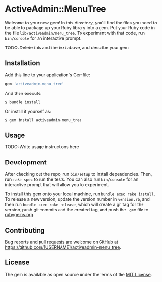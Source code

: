 # ActiveAdmin::MenuTree

Welcome to your new gem! In this directory, you'll find the files you need to be able to package up your Ruby library into a gem. Put your Ruby code in the file `lib/activeadmin/menu_tree`. To experiment with that code, run `bin/console` for an interactive prompt.

TODO: Delete this and the text above, and describe your gem

## Installation

Add this line to your application's Gemfile:

```ruby
gem 'activeadmin-menu_tree'
```

And then execute:

    $ bundle install

Or install it yourself as:

    $ gem install activeadmin-menu_tree

## Usage

TODO: Write usage instructions here

## Development

After checking out the repo, run `bin/setup` to install dependencies. Then, run `rake spec` to run the tests. You can also run `bin/console` for an interactive prompt that will allow you to experiment.

To install this gem onto your local machine, run `bundle exec rake install`. To release a new version, update the version number in `version.rb`, and then run `bundle exec rake release`, which will create a git tag for the version, push git commits and the created tag, and push the `.gem` file to [rubygems.org](https://rubygems.org).

## Contributing

Bug reports and pull requests are welcome on GitHub at https://github.com/[USERNAME]/activeadmin-menu_tree.

## License

The gem is available as open source under the terms of the [MIT License](https://opensource.org/licenses/MIT).
